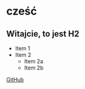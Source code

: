 # cześć

## Witajcie, to jest H2

* Item 1
* Item 2
  * Item 2a
  * Item 2b

[GitHub](http://github.com)